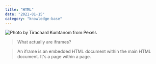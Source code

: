 ```yaml
---
title: "HTML"
date: "2021-01-15"
category: "knowledge-base"
---
```



![](https://i.imgur.com/FVmXe5N.jpg "Photo by Tirachard Kumtanom from Pexels")


> What actually are iframes?

> An iframe is an embedded HTML document within the main HTML document. It's a page within a page.